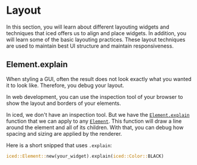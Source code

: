 # Layout

In this section, you will learn about different layouting widgets and techniques that iced offers us to align and place widgets. In addition, you will learn some of the basic layouting practices. These layout techniques are used to maintain best UI structure and maintain responsiveness.

## Element.explain
When styling a GUI, often the result does not look exactly what you wanted it to look like. Therefore, you debug your layout.

In web development, you can use the inspection tool of your browser to show the layout and borders of your elements.

In iced, we don't have an inspection tool. But we have the [`Element.explain`](https://docs.rs/iced/latest/iced/type.Element.html#method.explain) function that we can apply to any [`Element`](https://docs.rs/iced/latest/iced/type.Element.html).
This function will draw a line around the element and all of its children. With that, you can debug how spacing and sizing are applied by the renderer.

Here is a short snipped that uses `.explain`:
```rust
iced::Element::new(your_widget).explain(iced::Color::BLACK)
```
